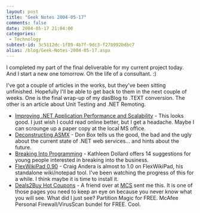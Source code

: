 ```yaml
---
layout: post
title: "Geek Notes 2004-05-17"
comments: false
date: 2004-05-17 21:04:00
categories:
 - Technology
subtext-id: 3c5112dc-1f89-4b7f-9dc3-f27b992bdbc7
alias: /blog/Geek-Notes-2004-05-17.aspx
---
```



I completed my part of the final deliverable for my current project today. And I start a new one tomorrow. Oh the life of a consultant. :)

I've got a couple of articles in the works, but they've been sitting unfinished. Hopefully I'll be able to get back to them in the next couple of weeks. One is the final wrap-up of my dasBlog to .TEXT conversion. The other is an article about Unit Testing and .NET Remoting.

  * [Improving .NET Application Performance and Scalability](http://msdn.microsoft.com/library/default.asp?url=/library/en-us/dnpag/html/scalenet.asp) - This looks good. I just wish I could read online better, but I get a headache. Maybe I can scrounge up a paper copy at the local MS office.
  * [Deconstructing ASMX](http://www.gotdotnet.com/team/dbox/default.aspx?key=2004-05-16T08:01:07Z) - Don Box tells us the good, the bad and the ugly about the current state of .NET web services... and hints about the future.
  * [Breaking Into Programming](http://gendotnet.com/blog/archive/2004/05/16/181.aspx) - Kathleen Dollard offers 14 suggestions for young people interested in breaking into the business.
  * [FlexWikiPad 0.90](http://staff.develop.com/candera/weblog2/PermaLink.aspx?guid=aa0a9bf2-8dd0-4656-925b-2ef5eb5f417b) - Craig Andera is almost to 1.0 on FlexWikiPad, his standalone wiki/notepad tool. I've been watching the progress of this for a while. I think maybe it is time to install it.
  * [Deals2Buy Hot Coupons](http://www.dealstobuy.com/) - A friend over at [MCS](http://www.microsoft.com/services/microsoftservices/cons.mspx) sent me this. It is one of those pages you need to keep an eye on because you never know what you will see. What did I just see? Partition Magic for FREE. McAfee Personal Firewall/VirusScan bundel for FREE. Cool.
